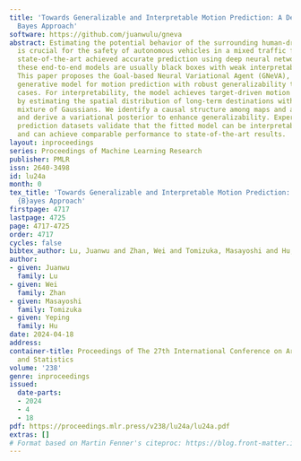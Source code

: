 ```yaml
---
title: 'Towards Generalizable and Interpretable Motion Prediction: A Deep Variational
  Bayes Approach'
software: https://github.com/juanwulu/gneva
abstract: Estimating the potential behavior of the surrounding human-driven vehicles
  is crucial for the safety of autonomous vehicles in a mixed traffic flow. Recent
  state-of-the-art achieved accurate prediction using deep neural networks. However,
  these end-to-end models are usually black boxes with weak interpretability and generalizability.
  This paper proposes the Goal-based Neural Variational Agent (GNeVA), an interpretable
  generative model for motion prediction with robust generalizability to out-of-distribution
  cases. For interpretability, the model achieves target-driven motion prediction
  by estimating the spatial distribution of long-term destinations with a variational
  mixture of Gaussians. We identify a causal structure among maps and agents’ histories
  and derive a variational posterior to enhance generalizability. Experiments on motion
  prediction datasets validate that the fitted model can be interpretable and generalizable
  and can achieve comparable performance to state-of-the-art results.
layout: inproceedings
series: Proceedings of Machine Learning Research
publisher: PMLR
issn: 2640-3498
id: lu24a
month: 0
tex_title: 'Towards Generalizable and Interpretable Motion Prediction: A Deep Variational
  {B}ayes Approach'
firstpage: 4717
lastpage: 4725
page: 4717-4725
order: 4717
cycles: false
bibtex_author: Lu, Juanwu and Zhan, Wei and Tomizuka, Masayoshi and Hu, Yeping
author:
- given: Juanwu
  family: Lu
- given: Wei
  family: Zhan
- given: Masayoshi
  family: Tomizuka
- given: Yeping
  family: Hu
date: 2024-04-18
address:
container-title: Proceedings of The 27th International Conference on Artificial Intelligence
  and Statistics
volume: '238'
genre: inproceedings
issued:
  date-parts:
  - 2024
  - 4
  - 18
pdf: https://proceedings.mlr.press/v238/lu24a/lu24a.pdf
extras: []
# Format based on Martin Fenner's citeproc: https://blog.front-matter.io/posts/citeproc-yaml-for-bibliographies/
---
```

